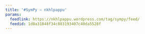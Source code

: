 ```yaml
---
title: '#SymPy – nkhlpappu'
params:
  feedlink: https://nkhlpappu.wordpress.com/tag/sympy/feed/
  feedid: 1d0a31848f34c883193407c40da5528f
---
```

